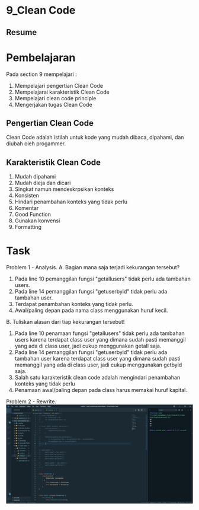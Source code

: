 # 9_Clean Code

## Resume

# Pembelajaran
Pada section 9 mempelajari :  
1. Mempelajari pengertian Clean Code  
2. Mempelajarai karakteristik Clean Code  
3. Mempelajari clean code principle  
4. Mengerjakan tugas Clean Code  

## Pengertian Clean Code
Clean Code adalah istilah untuk kode yang mudah dibaca, dipahami, dan diubah oleh progammer.

## Karakteristik Clean Code  
1. Mudah dipahami  
2. Mudah dieja dan dicari  
3. Singkat namun mendeskrpsikan konteks  
4. Konsisten  
5. Hindari penambahan konteks yang tidak perlu  
6. Komentar  
7. Good Function  
8. Gunakan konvensi  
9. Formatting  

# Task
Problem 1 - Analysis.
A. Bagian mana saja terjadi kekurangan tersebut?
1. Pada line 10 pemanggilan fungsi "getallusers" tidak perlu ada tambahan users.  
2. Pada line 14 pemanggilan fungsi "getuserbyid" tidak perlu ada tambahan user.  
3. Terdapat penambahan konteks yang tidak perlu.  
4. Awal/paling depan pada nama class menggunakan huruf kecil.  

B. Tuliskan alasan dari tiap kekurangan tersebut!
1. Pada line 10 penamaan fungsi "getallusers" tidak perlu ada tambahan users karena terdapat class user yang dimana sudah pasti memanggil yang ada di class user, jadi cukup menggunakan getall saja.  
2. Pada line 14 pemanggilan fungsi "getuserbyid" tidak perlu ada tambahan user karena terdapat class user yang dimana sudah pasti memanggil yang ada di class user, jadi cukup menggunakan getbyid saja.  
3. Salah satu karakteristik clean code adalah mengindari penambahan konteks yang tidak perlu  
4. Penamaan awal/paling depan pada class harus memakai huruf kapital.  

Problem 2 - Rewrite.  
![alt text](https://github.com/rizqihidayat3017/react_muhammad-rizqi-hidayat/blob/master/9_Clean%20Code/Screenshoot/jawaban%20nomor%202.PNG)  



